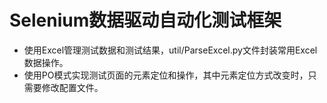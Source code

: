 # Selenium数据驱动自动化测试框架
- 使用Excel管理测试数据和测试结果，util/ParseExcel.py文件封装常用Excel数据操作。
- 使用PO模式实现测试页面的元素定位和操作，其中元素定位方式改变时，只需要修改配置文件。
